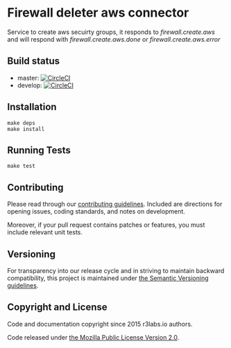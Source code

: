 # Firewall deleter aws connector

Service to create aws secuirty groups, it responds to *firewall.create.aws* and will respond with *firewall.create.aws.done* or *firewall.create.aws.error*

## Build status

* master: [![CircleCI](https://circleci.com/gh/ernestio/firewall-deleter-aws-connector/tree/master.svg?style=svg)](https://circleci.com/gh/ernestio/firewall-deleter-aws-connector/tree/master)
* develop: [![CircleCI](https://circleci.com/gh/ernestio/firewall-deleter-aws-connector/tree/develop.svg?style=svg)](https://circleci.com/gh/ernestio/firewall-deleter-aws-connector/tree/develop)

## Installation

```
make deps
make install
```

## Running Tests

```
make test
```

## Contributing

Please read through our
[contributing guidelines](CONTRIBUTING.md).
Included are directions for opening issues, coding standards, and notes on
development.

Moreover, if your pull request contains patches or features, you must include
relevant unit tests.

## Versioning

For transparency into our release cycle and in striving to maintain backward
compatibility, this project is maintained under [the Semantic Versioning guidelines](http://semver.org/).

## Copyright and License

Code and documentation copyright since 2015 r3labs.io authors.

Code released under
[the Mozilla Public License Version 2.0](LICENSE).
